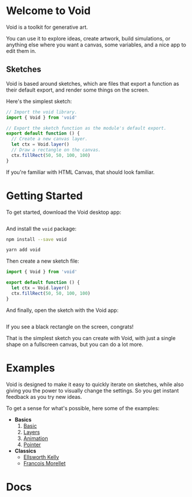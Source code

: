 # Welcome to Void

Void is a toolkit for generative art.

You can use it to explore ideas, create artwork, build simulations, or anything else where you want a canvas, some variables, and a nice app to edit them in.

## Sketches

Void is based around sketches, which are files that export a function as their default export, and render some things on the screen.

Here's the simplest sketch:

```ts
// Import the void library.
import { Void } from 'void'

// Export the sketch function as the module's default export.
export default function () {
  // Create a new canvas layer.
  let ctx = Void.layer()
  // Draw a rectangle on the canvas.
  ctx.fillRect(50, 50, 100, 100)
}
```

If you're familiar with HTML Canvas, that should look familiar.

# Getting Started

To get started, download the Void desktop app:

![]()

And install the `void` package:

```bash
npm install --save void
```

```bash
yarn add void
```

Then create a new sketch file:

```ts
import { Void } from 'void'

export default function () {
  let ctx = Void.layer()
  ctx.fillRect(50, 50, 100, 100)
}
```

And finally, open the sketch with the Void app:

![]()

If you see a black rectangle on the screen, congrats!

That is the simplest sketch you can create with Void, with just a single shape on a fullscreen canvas, but you can do a lot more.

# Examples

Void is designed to make it easy to quickly iterate on sketches, while also giving you the power to visually change the settings. So you get instant feedback as you try new ideas.

To get a sense for what's possible, here some of the examples:

- **Basics**
  1. [Basic](./examples/basic.js)
  2. [Layers](./examples/layers.js)
  3. [Animation](./examples/animation.js)
  4. [Pointer](./examples/pointer.js)
- **Classics**
  - [Ellsworth Kelly](./examples/classics/ellsworth-kelly.js)
  - [Francois Morellet](./examples/classics/francois-morellet.js)

# Docs
